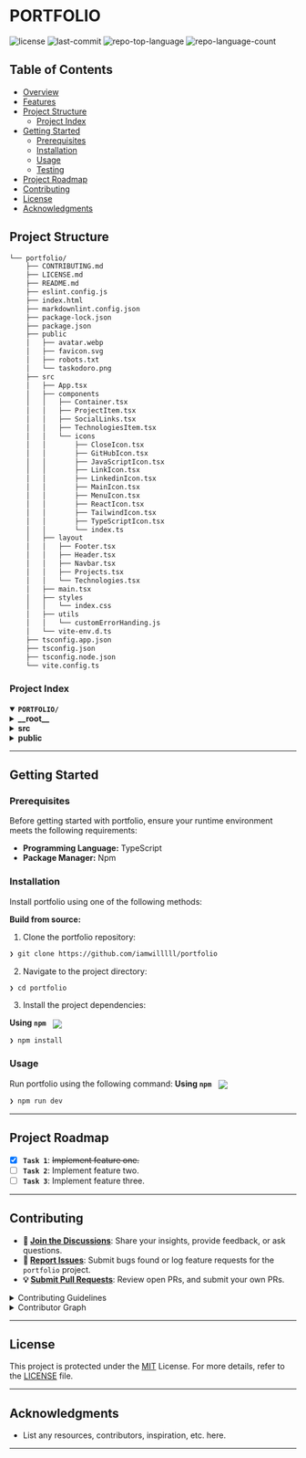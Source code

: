 <div align="left" style="position: relative;">

<h1>PORTFOLIO</h1>

<p align="left">
	<img src="https://img.shields.io/github/license/iamwilllll/portfolio?style=default&logo=opensourceinitiative&logoColor=white&color=b292ff" alt="license">
	<img src="https://img.shields.io/github/last-commit/iamwilllll/portfolio?style=default&logo=git&logoColor=white&color=b292ff" alt="last-commit">
	<img src="https://img.shields.io/github/languages/top/iamwilllll/portfolio?style=default&color=b292ff" alt="repo-top-language">
	<img src="https://img.shields.io/github/languages/count/iamwilllll/portfolio?style=default&color=b292ff" alt="repo-language-count">
</p>

</div>

## Table of Contents

- [ Overview](#-overview)
- [ Features](#-features)
- [ Project Structure](#-project-structure)
    - [ Project Index](#-project-index)
- [ Getting Started](#-getting-started)
    - [ Prerequisites](#-prerequisites)
    - [ Installation](#-installation)
    - [ Usage](#-usage)
    - [ Testing](#-testing)
- [ Project Roadmap](#-project-roadmap)
- [ Contributing](#-contributing)
- [ License](#-license)
- [ Acknowledgments](#-acknowledgments)

## Project Structure

```sh
└── portfolio/
    ├── CONTRIBUTING.md
    ├── LICENSE.md
    ├── README.md
    ├── eslint.config.js
    ├── index.html
    ├── markdownlint.config.json
    ├── package-lock.json
    ├── package.json
    ├── public
    │   ├── avatar.webp
    │   ├── favicon.svg
    │   ├── robots.txt
    │   └── taskodoro.png
    ├── src
    │   ├── App.tsx
    │   ├── components
    │   │   ├── Container.tsx
    │   │   ├── ProjectItem.tsx
    │   │   ├── SocialLinks.tsx
    │   │   ├── TechnologiesItem.tsx
    │   │   └── icons
    │   │       ├── CloseIcon.tsx
    │   │       ├── GitHubIcon.tsx
    │   │       ├── JavaScriptIcon.tsx
    │   │       ├── LinkIcon.tsx
    │   │       ├── LinkedinIcon.tsx
    │   │       ├── MainIcon.tsx
    │   │       ├── MenuIcon.tsx
    │   │       ├── ReactIcon.tsx
    │   │       ├── TailwindIcon.tsx
    │   │       ├── TypeScriptIcon.tsx
    │   │       └── index.ts
    │   ├── layout
    │   │   ├── Footer.tsx
    │   │   ├── Header.tsx
    │   │   ├── Navbar.tsx
    │   │   ├── Projects.tsx
    │   │   └── Technologies.tsx
    │   ├── main.tsx
    │   ├── styles
    │   │   └── index.css
    │   ├── utils
    │   │   └── customErrorHanding.js
    │   └── vite-env.d.ts
    ├── tsconfig.app.json
    ├── tsconfig.json
    ├── tsconfig.node.json
    └── vite.config.ts
```

### Project Index

<details open>
	<summary><b><code>PORTFOLIO/</code></b></summary>
	<details> <!-- __root__ Submodule -->
		<summary><b>__root__</b></summary>
		<blockquote>
			<table>
			<tr>
				<td><b><a href='https://github.com/iamwilllll/portfolio/blob/master/tsconfig.node.json'>tsconfig.node.json</a></b></td>
				<td><code>❯ REPLACE-ME</code></td>
			</tr>
			<tr>
				<td><b><a href='https://github.com/iamwilllll/portfolio/blob/master/package-lock.json'>package-lock.json</a></b></td>
				<td><code>❯ REPLACE-ME</code></td>
			</tr>
			<tr>
				<td><b><a href='https://github.com/iamwilllll/portfolio/blob/master/tsconfig.json'>tsconfig.json</a></b></td>
				<td><code>❯ REPLACE-ME</code></td>
			</tr>
			<tr>
				<td><b><a href='https://github.com/iamwilllll/portfolio/blob/master/tsconfig.app.json'>tsconfig.app.json</a></b></td>
				<td><code>❯ REPLACE-ME</code></td>
			</tr>
			<tr>
				<td><b><a href='https://github.com/iamwilllll/portfolio/blob/master/package.json'>package.json</a></b></td>
				<td><code>❯ REPLACE-ME</code></td>
			</tr>
			<tr>
				<td><b><a href='https://github.com/iamwilllll/portfolio/blob/master/vite.config.ts'>vite.config.ts</a></b></td>
				<td><code>❯ REPLACE-ME</code></td>
			</tr>
			<tr>
				<td><b><a href='https://github.com/iamwilllll/portfolio/blob/master/index.html'>index.html</a></b></td>
				<td><code>❯ REPLACE-ME</code></td>
			</tr>
			<tr>
				<td><b><a href='https://github.com/iamwilllll/portfolio/blob/master/markdownlint.config.json'>markdownlint.config.json</a></b></td>
				<td><code>❯ REPLACE-ME</code></td>
			</tr>
			<tr>
				<td><b><a href='https://github.com/iamwilllll/portfolio/blob/master/eslint.config.js'>eslint.config.js</a></b></td>
				<td><code>❯ REPLACE-ME</code></td>
			</tr>
			</table>
		</blockquote>
	</details>
	<details> <!-- src Submodule -->
		<summary><b>src</b></summary>
		<blockquote>
			<table>
			<tr>
				<td><b><a href='https://github.com/iamwilllll/portfolio/blob/master/src/main.tsx'>main.tsx</a></b></td>
				<td><code>❯ REPLACE-ME</code></td>
			</tr>
			<tr>
				<td><b><a href='https://github.com/iamwilllll/portfolio/blob/master/src/App.tsx'>App.tsx</a></b></td>
				<td><code>❯ REPLACE-ME</code></td>
			</tr>
			<tr>
				<td><b><a href='https://github.com/iamwilllll/portfolio/blob/master/src/vite-env.d.ts'>vite-env.d.ts</a></b></td>
				<td><code>❯ REPLACE-ME</code></td>
			</tr>
			</table>
			<details>
				<summary><b>styles</b></summary>
				<blockquote>
					<table>
					<tr>
						<td><b><a href='https://github.com/iamwilllll/portfolio/blob/master/src/styles/index.css'>index.css</a></b></td>
						<td><code>❯ REPLACE-ME</code></td>
					</tr>
					</table>
				</blockquote>
			</details>
			<details>
				<summary><b>components</b></summary>
				<blockquote>
					<table>
					<tr>
						<td><b><a href='https://github.com/iamwilllll/portfolio/blob/master/src/components/SocialLinks.tsx'>SocialLinks.tsx</a></b></td>
						<td><code>❯ REPLACE-ME</code></td>
					</tr>
					<tr>
						<td><b><a href='https://github.com/iamwilllll/portfolio/blob/master/src/components/ProjectItem.tsx'>ProjectItem.tsx</a></b></td>
						<td><code>❯ REPLACE-ME</code></td>
					</tr>
					<tr>
						<td><b><a href='https://github.com/iamwilllll/portfolio/blob/master/src/components/Container.tsx'>Container.tsx</a></b></td>
						<td><code>❯ REPLACE-ME</code></td>
					</tr>
					<tr>
						<td><b><a href='https://github.com/iamwilllll/portfolio/blob/master/src/components/TechnologiesItem.tsx'>TechnologiesItem.tsx</a></b></td>
						<td><code>❯ REPLACE-ME</code></td>
					</tr>
					</table>
					<details>
						<summary><b>icons</b></summary>
						<blockquote>
							<table>
							<tr>
								<td><b><a href='https://github.com/iamwilllll/portfolio/blob/master/src/components/icons/TailwindIcon.tsx'>TailwindIcon.tsx</a></b></td>
								<td><code>❯ REPLACE-ME</code></td>
							</tr>
							<tr>
								<td><b><a href='https://github.com/iamwilllll/portfolio/blob/master/src/components/icons/MainIcon.tsx'>MainIcon.tsx</a></b></td>
								<td><code>❯ REPLACE-ME</code></td>
							</tr>
							<tr>
								<td><b><a href='https://github.com/iamwilllll/portfolio/blob/master/src/components/icons/index.ts'>index.ts</a></b></td>
								<td><code>❯ REPLACE-ME</code></td>
							</tr>
							<tr>
								<td><b><a href='https://github.com/iamwilllll/portfolio/blob/master/src/components/icons/LinkedinIcon.tsx'>LinkedinIcon.tsx</a></b></td>
								<td><code>❯ REPLACE-ME</code></td>
							</tr>
							<tr>
								<td><b><a href='https://github.com/iamwilllll/portfolio/blob/master/src/components/icons/CloseIcon.tsx'>CloseIcon.tsx</a></b></td>
								<td><code>❯ REPLACE-ME</code></td>
							</tr>
							<tr>
								<td><b><a href='https://github.com/iamwilllll/portfolio/blob/master/src/components/icons/ReactIcon.tsx'>ReactIcon.tsx</a></b></td>
								<td><code>❯ REPLACE-ME</code></td>
							</tr>
							<tr>
								<td><b><a href='https://github.com/iamwilllll/portfolio/blob/master/src/components/icons/GitHubIcon.tsx'>GitHubIcon.tsx</a></b></td>
								<td><code>❯ REPLACE-ME</code></td>
							</tr>
							<tr>
								<td><b><a href='https://github.com/iamwilllll/portfolio/blob/master/src/components/icons/MenuIcon.tsx'>MenuIcon.tsx</a></b></td>
								<td><code>❯ REPLACE-ME</code></td>
							</tr>
							<tr>
								<td><b><a href='https://github.com/iamwilllll/portfolio/blob/master/src/components/icons/JavaScriptIcon.tsx'>JavaScriptIcon.tsx</a></b></td>
								<td><code>❯ REPLACE-ME</code></td>
							</tr>
							<tr>
								<td><b><a href='https://github.com/iamwilllll/portfolio/blob/master/src/components/icons/TypeScriptIcon.tsx'>TypeScriptIcon.tsx</a></b></td>
								<td><code>❯ REPLACE-ME</code></td>
							</tr>
							<tr>
								<td><b><a href='https://github.com/iamwilllll/portfolio/blob/master/src/components/icons/LinkIcon.tsx'>LinkIcon.tsx</a></b></td>
								<td><code>❯ REPLACE-ME</code></td>
							</tr>
							</table>
						</blockquote>
					</details>
				</blockquote>
			</details>
			<details>
				<summary><b>layout</b></summary>
				<blockquote>
					<table>
					<tr>
						<td><b><a href='https://github.com/iamwilllll/portfolio/blob/master/src/layout/Footer.tsx'>Footer.tsx</a></b></td>
						<td><code>❯ REPLACE-ME</code></td>
					</tr>
					<tr>
						<td><b><a href='https://github.com/iamwilllll/portfolio/blob/master/src/layout/Technologies.tsx'>Technologies.tsx</a></b></td>
						<td><code>❯ REPLACE-ME</code></td>
					</tr>
					<tr>
						<td><b><a href='https://github.com/iamwilllll/portfolio/blob/master/src/layout/Projects.tsx'>Projects.tsx</a></b></td>
						<td><code>❯ REPLACE-ME</code></td>
					</tr>
					<tr>
						<td><b><a href='https://github.com/iamwilllll/portfolio/blob/master/src/layout/Header.tsx'>Header.tsx</a></b></td>
						<td><code>❯ REPLACE-ME</code></td>
					</tr>
					<tr>
						<td><b><a href='https://github.com/iamwilllll/portfolio/blob/master/src/layout/Navbar.tsx'>Navbar.tsx</a></b></td>
						<td><code>❯ REPLACE-ME</code></td>
					</tr>
					</table>
				</blockquote>
			</details>
			<details>
				<summary><b>utils</b></summary>
				<blockquote>
					<table>
					<tr>
						<td><b><a href='https://github.com/iamwilllll/portfolio/blob/master/src/utils/customErrorHanding.js'>customErrorHanding.js</a></b></td>
						<td><code>❯ REPLACE-ME</code></td>
					</tr>
					</table>
				</blockquote>
			</details>
		</blockquote>
	</details>
	<details> <!-- public Submodule -->
		<summary><b>public</b></summary>
		<blockquote>
			<table>
			<tr>
				<td><b><a href='https://github.com/iamwilllll/portfolio/blob/master/public/robots.txt'>robots.txt</a></b></td>
				<td><code>❯ REPLACE-ME</code></td>
			</tr>
			</table>
		</blockquote>
	</details>
</details>

---

## Getting Started

### Prerequisites

Before getting started with portfolio, ensure your runtime environment meets the following requirements:

- **Programming Language:** TypeScript
- **Package Manager:** Npm

### Installation

Install portfolio using one of the following methods:

**Build from source:**

1. Clone the portfolio repository:

```sh
❯ git clone https://github.com/iamwilllll/portfolio
```

2. Navigate to the project directory:

```sh
❯ cd portfolio
```

3. Install the project dependencies:

**Using `npm`** &nbsp; [<img align="center" src="https://img.shields.io/badge/npm-CB3837.svg?style={badge_style}&logo=npm&logoColor=white" />](https://www.npmjs.com/)

```sh
❯ npm install
```

### Usage

Run portfolio using the following command:
**Using `npm`** &nbsp; [<img align="center" src="https://img.shields.io/badge/npm-CB3837.svg?style={badge_style}&logo=npm&logoColor=white" />](https://www.npmjs.com/)

```sh
❯ npm run dev
```

---

## Project Roadmap

- [x] **`Task 1`**: <strike>Implement feature one.</strike>
- [ ] **`Task 2`**: Implement feature two.
- [ ] **`Task 3`**: Implement feature three.

---

## Contributing

- **💬 [Join the Discussions](https://github.com/iamwilllll/portfolio/discussions)**: Share your insights, provide feedback, or ask questions.
- **🐛 [Report Issues](https://github.com/iamwilllll/portfolio/issues)**: Submit bugs found or log feature requests for the `portfolio` project.
- **💡 [Submit Pull Requests](https://github.com/iamwilllll/portfolio/blob/main/CONTRIBUTING.md)**: Review open PRs, and submit your own PRs.

<details closed>
<summary>Contributing Guidelines</summary>

1. **Fork the Repository**: Start by forking the project repository to your github account.
2. **Clone Locally**: Clone the forked repository to your local machine using a git client.
    ```sh
    git clone https://github.com/iamwilllll/portfolio
    ```
3. **Create a New Branch**: Always work on a new branch, giving it a descriptive name.
    ```sh
    git checkout -b new-feature-x
    ```
4. **Make Your Changes**: Develop and test your changes locally.
5. **Commit Your Changes**: Commit with a clear message describing your updates.
    ```sh
    git commit -m 'Implemented new feature x.'
    ```
6. **Push to github**: Push the changes to your forked repository.
    ```sh
    git push origin new-feature-x
    ```
7. **Submit a Pull Request**: Create a PR against the original project repository. Clearly describe the changes and their motivations.
8. **Review**: Once your PR is reviewed and approved, it will be merged into the main branch. Congratulations on your contribution!
 </details>

<details closed>
<summary>Contributor Graph</summary>
<br>
<p align="left">
   <a href="https://github.com{/iamwilllll/portfolio/}graphs/contributors">
      <img src="https://contrib.rocks/image?repo=iamwilllll/portfolio">
   </a>
</p>
</details>

---

## License

This project is protected under the [MIT](https://choosealicense.com/licenses/mit/) License. For more details, refer to the [LICENSE](/LICENSE.md) file.

---

## Acknowledgments

- List any resources, contributors, inspiration, etc. here.

---
